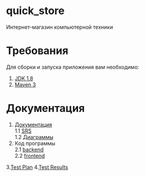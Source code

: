 # quick_store
Интернет-магазин компьютерной техники

# Требования
Для сборки и запуска приложения вам необходимо:
1. [JDK 1.8](https://www.oracle.com/technetwork/java/javase/downloads/jdk8-downloads-2133151.html)
2. [Maven 3](https://maven.apache.org/)<br>

# Документация
1. [Документация](https://github.com/SachkoAlex/quick_store/tree/master/Documentation)<br>
1.1 [SRS](https://github.com/SachkoAlex/quick_store/blob/master/Documentation/SRS.md)<br>
1.2 [Диаграммы](https://github.com/SachkoAlex/quick_store/tree/master/Documentation/Diagrams)
2. Код программы<br>
2.1 [backend](https://github.com/SachkoAlex/quick_store/tree/master/backend)<br>
2.2 [frontend](https://github.com/SachkoAlex/quick_store/tree/master/frontend)

3.[Test Plan](https://github.com/SachkoAlex/quick_store/blob/master/Testing/TestsPlan.md)
4.[Test Results](https://github.com/SachkoAlex/quick_store/blob/master/Testing/TestsResults.md)

